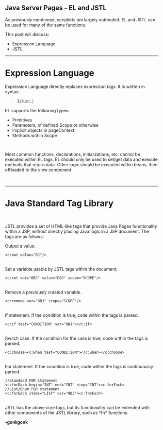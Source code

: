 ## Java Server Pages - EL and JSTL

As previously mentioned, scriptlets are largely outmoded. EL and JSTL can be used for many of the same functions.

This post will discuss:
* Expression Language
* JSTL

---

# Expression Language

Expression Language directly replaces expression tags. It is written in syntax:
>${func.}

EL supports the following types:
- Primitives
- Parameters, of defined Scope or otherwise
- Implicit objects in pageContext
- Methods within Scope

<br>

Most common functions, declarations, initializations, etc. cannot be executed within EL tags. EL should only be used to set/get data and execute methods that return data. Other logic should be executed within beans, then offloaded to the view component.

<br>

---

# Java Standard Tag Library
<br>

JSTL provides a set of HTML-like tags that provide Java Pages functionality within a JSP, without directly placing Java logic in a JSP document. The tags are as follows:

Output a value:
<pre><code class="language-xml">&lt;c:out value=&quot;BJ&quot;/&gt;
</code></pre>
<br>
Set a variable usable by JSTL tags within the document.
<pre><code class="language-xml">&lt;c:set var=&quot;OBJ&quot; value=&quot;OBJ&quot; scope=&quot;SCOPE&quot;/&gt;
</code></pre>
<br>
Remove a previously created variable.
<pre><code class="language-xml">&lt;c:remove var=&quot;OBJ&quot; scope=&quot;SCOPE&quot;/&gt;
</code></pre>
<br>
If statement. If the condition is true, code within the tags is parsed.
<pre><code class="language-xml">&lt;c:if test=&quot;CONDITION&quot; var=&quot;OBJ&quot;&gt;&lt;/c:if&gt;
</code></pre>
<br>
Switch case. If the condition for the case is true, code within the tags is parsed.
<pre><code class="language-xml">&lt;c:choose&gt;&lt;c:when test=&quot;CONDITION&quot;&gt;&lt;/c:when&gt;&lt;/c:choose&gt;
</code></pre>
<br>
For statement. If the condition is true, code within the tags is continuously parsed.
<pre><code class="language-html">//Standard FOR statement
&lt;c:forEach begin=&quot;INT&quot; end=&quot;INT&quot; step=&quot;INT&quot;&gt;&lt;c:forEach&gt;
//List/Enum FOR statement
&lt;c:forEach items=&quot;LIST&quot; var=&quot;OBJ&quot;&gt;&lt;c:forEach&gt;
</code></pre>
<br>
JSTL has the above core tags, but its functionality can be extended with other components of the JSTL library, such as *fn* functions.


**-gonkgonk**
